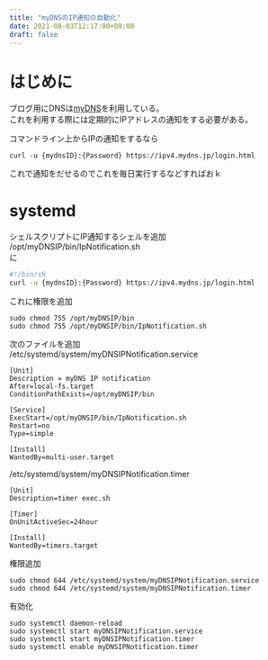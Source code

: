 ```yaml
---
title: "myDNSのIP通知の自動化"
date: 2021-08-03T12:17:00+09:00
draft: false
---
```


# はじめに
ブログ用にDNSは[myDNS](https://www.mydns.jp/)を利用している。  
これを利用する際には定期的にIPアドレスの通知をする必要がある。  

コマンドライン上からIPの通知をするなら
```
curl -u {mydnsID}:{Password} https://ipv4.mydns.jp/login.html
```
これで通知をだせるのでこれを毎日実行するなどすればおｋ

# systemd
シェルスクリプトにIP通知するシェルを追加  
/opt/myDNSIP/bin/IpNotification.sh  
に
```sh
#!/bin/sh
curl -u {mydnsID}:{Password} https://ipv4.mydns.jp/login.html
```
これに権限を追加
```
sudo chmod 755 /opt/myDNSIP/bin
sudo chmod 755 /opt/myDNSIP/bin/IpNotification.sh
```

次のファイルを追加  
/etc/systemd/system/myDNSIPNotification.service
```
[Unit]
Description = myDNS IP notification
After=local-fs.target
ConditionPathExists=/opt/myDNSIP/bin

[Service]
ExecStart=/opt/myDNSIP/bin/IpNotification.sh  
Restart=no
Type=simple

[Install]
WantedBy=multi-user.target
```

/etc/systemd/system/myDNSIPNotification.timer
```
[Unit]
Description=timer exec.sh

[Timer]
OnUnitActiveSec=24hour

[Install]
WantedBy=timers.target
```

権限追加
```
sudo chmod 644 /etc/systemd/system/myDNSIPNotification.service
sudo chmod 644 /etc/systemd/system/myDNSIPNotification.timer
```
有効化
```
sudo systemctl daemon-reload
sudo systemctl start myDNSIPNotification.service
sudo systemctl start myDNSIPNotification.timer
sudo systemctl enable myDNSIPNotification.timer
```
